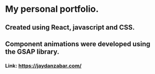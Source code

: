 # My personal portfolio.

## Created using React, javascript and CSS.

## Component animations were developed using the GSAP library.

### Link: https://jaydanzabar.com/

